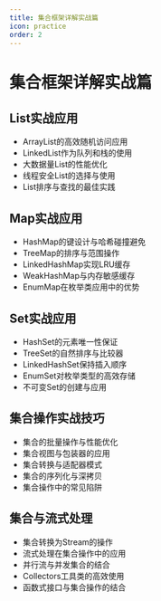 ```yaml
---
title: 集合框架详解实战篇
icon: practice
order: 2
---
```


# 集合框架详解实战篇

## List实战应用

- ArrayList的高效随机访问应用
- LinkedList作为队列和栈的使用
- 大数据量List的性能优化
- 线程安全List的选择与使用
- List排序与查找的最佳实践

## Map实战应用

- HashMap的键设计与哈希碰撞避免
- TreeMap的排序与范围操作
- LinkedHashMap实现LRU缓存
- WeakHashMap与内存敏感缓存
- EnumMap在枚举类应用中的优势

## Set实战应用

- HashSet的元素唯一性保证
- TreeSet的自然排序与比较器
- LinkedHashSet保持插入顺序
- EnumSet对枚举类型的高效存储
- 不可变Set的创建与应用

## 集合操作实战技巧

- 集合的批量操作与性能优化
- 集合视图与包装器的应用
- 集合转换与适配器模式
- 集合的序列化与深拷贝
- 集合操作中的常见陷阱

## 集合与流式处理

- 集合转换为Stream的操作
- 流式处理在集合操作中的应用
- 并行流与并发集合的结合
- Collectors工具类的高效使用
- 函数式接口与集合操作的结合
